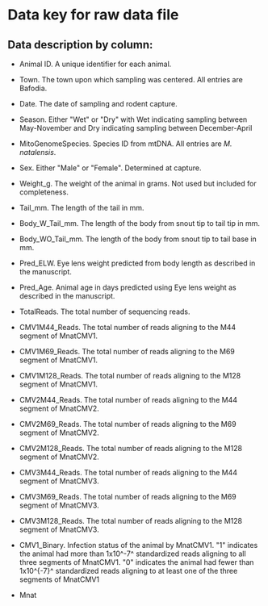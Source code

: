 # Data key for raw data file

## Data description by column:
- Animal ID. A unique identifier for each animal.
- Town. The town upon which sampling was centered. All entries are Bafodia.
- Date. The date of sampling and rodent capture.
- Season. Either "Wet" or "Dry" with Wet indicating sampling between May-November and Dry indicating sampling between December-April
- MitoGenomeSpecies. Species ID from mtDNA. All entries are *M. natalensis*.
- Sex. Either "Male" or "Female". Determined at capture.
- Weight_g. The weight of the animal in grams. Not used but included for completeness.
- Tail_mm. The length of the tail in mm.
- Body_W_Tail_mm. The length of the body from snout tip to tail tip in mm.
- Body_WO_Tail_mm. The length of the body from snout tip to tail base in mm.
- Pred_ELW. Eye lens weight predicted from body length as described in the manuscript.
- Pred_Age. Animal age in days predicted using Eye lens weight as described in the manuscript.
- TotalReads. The total number of sequencing reads.
- CMV1M44_Reads. The total number of reads aligning to the M44 segment of MnatCMV1.
- CMV1M69_Reads. The total number of reads aligning to the M69 segment of MnatCMV1.
- CMV1M128_Reads. The total number of reads aligning to the M128 segment of MnatCMV1.
- CMV2M44_Reads. The total number of reads aligning to the M44 segment of MnatCMV2.
- CMV2M69_Reads. The total number of reads aligning to the M69 segment of MnatCMV2.
- CMV2M128_Reads. The total number of reads aligning to the M128 segment of MnatCMV2.
- CMV3M44_Reads. The total number of reads aligning to the M44 segment of MnatCMV3.
- CMV3M69_Reads. The total number of reads aligning to the M69 segment of MnatCMV3.
- CMV3M128_Reads. The total number of reads aligning to the M128 segment of MnatCMV3.
- CMV1_Binary. Infection status of the animal by MnatCMV1. "1" indicates the animal had more than 1x10^-7^ standardized reads aligning to all three segments of MnatCMV1. "0" indicates the animal had fewer than 1x10^{-7}^ standardized reads aligning to at least one of the three segments of MnatCMV1

- Mnat


